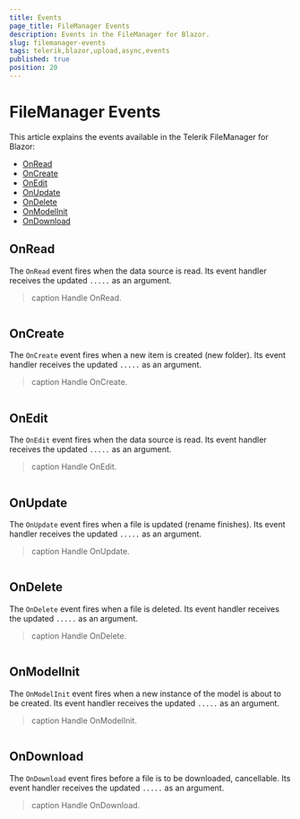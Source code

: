```yaml
---
title: Events
page_title: FileManager Events
description: Events in the FileManager for Blazor.
slug: filemanager-events
tags: telerik,blazor,upload,async,events
published: true
position: 20
---
```


# FileManager Events

This article explains the events available in the Telerik FileManager for Blazor:

* [OnRead](#onread)
* [OnCreate](#oncreate)
* [OnEdit](#onedit)
* [OnUpdate ](#onupdate)
* [OnDelete](#ondelete)
* [OnModelInit](#onmodelinit)
* [OnDownload](#ondownload)


## OnRead
The `OnRead` event fires when the data source is read. Its event handler receives the updated `.....` as an argument.

>caption Handle OnRead.

````CSHTML
````

## OnCreate
The `OnCreate` event fires when a new item is created (new folder). Its event handler receives the updated `.....` as an argument.

>caption Handle OnCreate.

````CSHTML
````

## OnEdit
The `OnEdit` event fires when the data source is read. Its event handler receives the updated `.....` as an argument.

>caption Handle OnEdit.

````CSHTML
````

## OnUpdate
The `OnUpdate` event fires when a file is updated (rename finishes). Its event handler receives the updated `.....` as an argument.

>caption Handle OnUpdate.

````CSHTML
````

## OnDelete
The `OnDelete` event fires when a file is deleted. Its event handler receives the updated `.....` as an argument.

>caption Handle OnDelete.

````CSHTML
````

## OnModelInit
The `OnModelInit` event fires when a new instance of the model is about to be created. Its event handler receives the updated `.....` as an argument.

>caption Handle OnModelInit.

````CSHTML
````

## OnDownload
The `OnDownload` event fires before a file is to be downloaded, cancellable. Its event handler receives the updated `.....` as an argument.

>caption Handle OnDownload.

````CSHTML
````